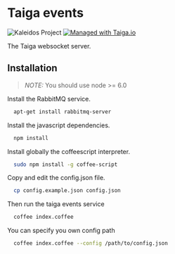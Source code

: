Taiga events
============

![Kaleidos Project](http://kaleidos.net/static/img/badge.svg "Kaleidos Project")
[![Managed with Taiga.io](https://img.shields.io/badge/managed%20with-TAIGA.io-709f14.svg)](https://tree.taiga.io/project/taiga/ "Managed with Taiga.io")

The Taiga websocket server.

Installation
------------

> *NOTE:* You should use node >= 6.0 

Install the RabbitMQ service.

```bash
  apt-get install rabbitmq-server
```

Install the javascript dependencies.

```bash
  npm install
```

Install globally the coffeescript interpreter.

```bash
  sudo npm install -g coffee-script
```

Copy and edit the config.json file.

```bash
  cp config.example.json config.json
```

Then run the taiga events service

```bash
  coffee index.coffee
```

You can specify you own config path

```bash
  coffee index.coffee --config /path/to/config.json
```
